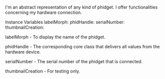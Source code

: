 I'm an abstract representation of any kind of phidget. I offer functionalities concerning my hardware connection.

Instance Variables
	labelMorph:		<StringMorph>
	phidHandle:		<PhdCrPhidget>
	serialNumber:		<Integer>
	thumbnailCreation:		<Boolean>

labelMorph
	- To display the name of the phidget.

phidHandle
	- The corresponding core class that delivers all values from the hardware device.

serialNumber
	- The serial number of the phidget that is connected.

thumbnailCreation
	- For testing only.
